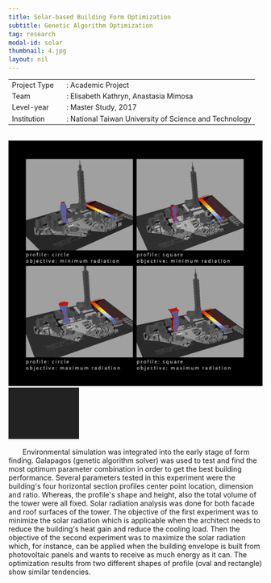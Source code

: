 ```yaml
---
title: Solar-based Building Form Optimization
subtitle: Genetic Algorithm Optimization
tag: research
modal-id: solar
thumbnail: 4.jpg
layout: nil
---
```

<table class="table__research">
    <tbody>
        <tr>
            <td>
                Project Type&nbsp;&nbsp;&nbsp;
            </td>
            <td>
                : Academic Project
            </td>
        </tr>
        <tr>
            <td>
                Team
            </td>
            <td>
                : Elisabeth Kathryn, Anastasia Mimosa
            </td>
        </tr>
        <tr>
            <td>
                Level-year
            </td>
            <td>
                : Master Study, 2017
            </td>
        </tr>
        <tr>
            <td>
                Institution
            </td>
            <td>
                : National Taiwan University of Science and Technology
            </td>
        </tr>
    </tbody>
</table>
<br>


<img src="images/portfolio/4/4A.jpg" class="img-responsive img-centered" alt="Galapagos Optimization">
<img src="images/portfolio/4/4B.jpg" class="img-responsive img-centered" alt="Galapagos Optimization">
<br>

&emsp;&emsp;Environmental simulation was integrated into the early stage of form finding. Galapagos (genetic algorithm solver) was used to test and find the most optimum parameter combination in order to get the best building performance. Several parameters tested in this experiment were the building's four horizontal section profiles center point location, dimension and ratio. Whereas, the profile's shape and height, also the total volume of the tower were all fixed. Solar radiation analysis was done for both facade and roof surfaces of the tower. The objective of the first experiment was to minimize the solar radiation which is applicable when the architect needs to reduce the building's heat gain and reduce the cooling load. Then the objective of the second experiment was to maximize the solar radiation which, for instance, can be applied when the building envelope is built from photovoltaic panels and wants to receive as much energy as it can. The optimization results from two different shapes of profile (oval and rectangle) show similar tendencies.